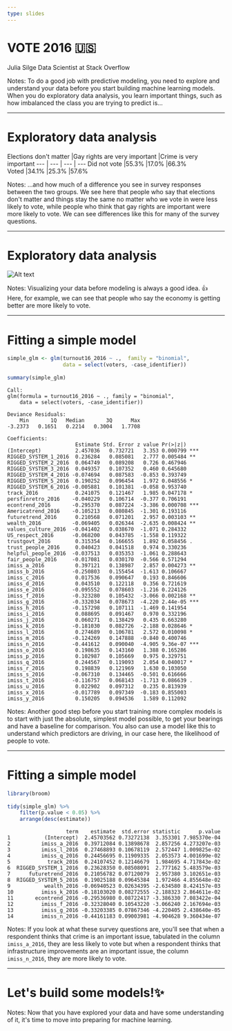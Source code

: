 ```yaml
---
type: slides
---
```


# VOTE 2016 🇺🇸

Julia Silge
Data Scientist at Stack Overflow

Notes: To do a good job with predictive modeling, you need to explore and understand your data before you start building machine learning models. When you do exploratory data analysis, you learn important things, such as how imbalanced the class you are trying to predict is...

---

# Exploratory data analysis

Elections don't matter |Gay rights are very important |Crime is very important
---	| ---	| ---	| ---
Did not vote   |55.3%                  |17.0%                     |66.3%                  
Voted          |34.1%                  |25.3%                     |57.6%                  


Notes: ...and how much of a difference you see in survey responses between the two groups. We see here that people who say that elections don't matter and things stay the same no matter who we vote in were less likely to vote, while people who think that gay rights are important were more likely to vote. We can see differences like this for many of the survey questions.

---

# Exploratory data analysis

![Alt text](https://github.com/juliasilge/supervised-ML-case-studies-course/blob/master/img/econtrend.png?raw=true)

Notes: Visualizing your data before modeling is always a good idea. 👍 Here, for example, we can see that people who say the economy is getting better are more likely to vote.

---

# Fitting a simple model

```r
simple_glm <- glm(turnout16_2016 ~ .,  family = "binomial", 
                  data = select(voters, -case_identifier))
 
summary(simple_glm)
```

```out
Call:
glm(formula = turnout16_2016 ~ ., family = "binomial", 
    data = select(voters, -case_identifier))

Deviance Residuals: 
    Min       1Q   Median       3Q      Max  
-3.2373   0.1651   0.2214   0.3004   1.7708  

Coefficients:
                      Estimate Std. Error z value Pr(>|z|)    
(Intercept)           2.457036   0.732721   3.353 0.000799 ***
RIGGED_SYSTEM_1_2016  0.236284   0.085081   2.777 0.005484 ** 
RIGGED_SYSTEM_2_2016  0.064749   0.089208   0.726 0.467946    
RIGGED_SYSTEM_3_2016  0.049357   0.107352   0.460 0.645680    
RIGGED_SYSTEM_4_2016 -0.074694   0.087583  -0.853 0.393749    
RIGGED_SYSTEM_5_2016  0.190252   0.096454   1.972 0.048556 *  
RIGGED_SYSTEM_6_2016 -0.005881   0.101381  -0.058 0.953740    
track_2016            0.241075   0.121467   1.985 0.047178 *  
persfinretro_2016    -0.040229   0.106714  -0.377 0.706191    
econtrend_2016       -0.295370   0.087224  -3.386 0.000708 ***
Americatrend_2016    -0.105213   0.080845  -1.301 0.193116    
futuretrend_2016      0.210568   0.071201   2.957 0.003103 ** 
wealth_2016          -0.069405   0.026344  -2.635 0.008424 ** 
values_culture_2016  -0.041402   0.038670  -1.071 0.284332    
US_respect_2016      -0.068200   0.043785  -1.558 0.119322    
trustgovt_2016        0.315354   0.166655   1.892 0.058456 .  
trust_people_2016     0.040423   0.041518   0.974 0.330236    
helpful_people_2016  -0.037513   0.035353  -1.061 0.288643    
fair_people_2016     -0.017081   0.030170  -0.566 0.571294    
imiss_a_2016          0.397121   0.138987   2.857 0.004273 ** 
imiss_b_2016         -0.250803   0.155454  -1.613 0.106667    
imiss_c_2016          0.017536   0.090647   0.193 0.846606    
imiss_d_2016          0.043510   0.122118   0.356 0.721619    
imiss_e_2016         -0.095552   0.078603  -1.216 0.224126    
imiss_f_2016         -0.323280   0.105432  -3.066 0.002168 ** 
imiss_g_2016         -0.332034   0.078673  -4.220 2.44e-05 ***
imiss_h_2016         -0.157298   0.107111  -1.469 0.141954    
imiss_i_2016          0.088695   0.091467   0.970 0.332196    
imiss_j_2016          0.060271   0.138429   0.435 0.663280    
imiss_k_2016         -0.181030   0.082726  -2.188 0.028646 *  
imiss_l_2016          0.274689   0.106781   2.572 0.010098 *  
imiss_m_2016         -0.124269   0.147888  -0.840 0.400746    
imiss_n_2016         -0.441612   0.090040  -4.905 9.36e-07 ***
imiss_o_2016          0.198635   0.143160   1.388 0.165286    
imiss_p_2016          0.102987   0.105669   0.975 0.329751    
imiss_q_2016          0.244567   0.119093   2.054 0.040017 *  
imiss_r_2016          0.198839   0.121969   1.630 0.103050    
imiss_s_2016         -0.067310   0.134465  -0.501 0.616666    
imiss_t_2016         -0.116757   0.068143  -1.713 0.086639 .  
imiss_u_2016          0.022902   0.097312   0.235 0.813939    
imiss_x_2016         -0.017789   0.097349  -0.183 0.855003    
imiss_y_2016          0.150205   0.094536   1.589 0.112092    

```

Notes: Another good step before you start training more complex models is to start with just the absolute, simplest model possible, to get your bearings and have a baseline for comparison. You also can use a model like this to understand which predictors are driving, in our case here, the likelihood of people to vote.

---

# Fitting a simple model

```r
library(broom)
 
tidy(simple_glm) %>%
    filter(p.value < 0.05) %>%
    arrange(desc(estimate))
```

```out
                   term    estimate  std.error statistic      p.value
1           (Intercept)  2.45703562 0.73272138  3.353301 7.985370e-04
2          imiss_a_2016  0.39712084 0.13898678  2.857256 4.273207e-03
3          imiss_l_2016  0.27468893 0.10678119  2.572447 1.009825e-02
4          imiss_q_2016  0.24456695 0.11909335  2.053573 4.001699e-02
5            track_2016  0.24107452 0.12146679  1.984695 4.717843e-02
6  RIGGED_SYSTEM_1_2016  0.23628350 0.08508091  2.777162 5.483579e-03
7      futuretrend_2016  0.21056782 0.07120079  2.957380 3.102651e-03
8  RIGGED_SYSTEM_5_2016  0.19025188 0.09645384  1.972466 4.855648e-02
9           wealth_2016 -0.06940523 0.02634395 -2.634580 8.424157e-03
10         imiss_k_2016 -0.18103020 0.08272555 -2.188323 2.864611e-02
11       econtrend_2016 -0.29536980 0.08722417 -3.386330 7.083422e-04
12         imiss_f_2016 -0.32328040 0.10543220 -3.066240 2.167694e-03
13         imiss_g_2016 -0.33203385 0.07867346 -4.220405 2.438640e-05
14         imiss_n_2016 -0.44161183 0.09003981 -4.904628 9.360434e-07
```

Notes: If you look at what these survey questions are, you'll see that when a respondent thinks that crime is an important issue, tabulated in the column `imiss_a_2016`, they are less likely to vote but when a respondent thinks that infrastructure improvements are an important issue, the column `imiss_n_2016`, they are more likely to vote.

---

# Let's build some models!✨

Notes: Now that you have explored your data and have some understanding of it, it's time to move into preparing for machine learning.

